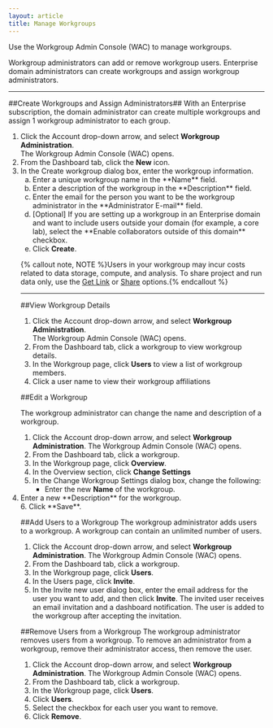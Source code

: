 ```yaml
---
layout: article
title: Manage Workgroups
---
```


Use the Workgroup Admin Console (WAC) to manage workgroups. 

Workgroup administrators can add or remove workgroup users. Enterprise domain administrators can create workgroups and assign workgroup administrators. 

----------------------------
##Create Workgroups and Assign Administrators<a name="create"></a>##
With an Enterprise subscription, the domain administrator can create multiple workgroups and assign 1 workgroup administrator to each group. 

1. Click the Account drop-down arrow, and select **Workgroup Administration**. <br />The Workgroup Admin Console (WAC) opens.
2. From the Dashboard tab, click the **New** icon.
3. In the Create workgroup dialog box, enter the workgroup information.<ol type="a">
     <li>Enter a unique workgroup name in the **Name** field.</li>
     <li>Enter a description of the workgroup in the **Description** field.</li>
     <li>Enter the email for the person you want to be the workgroup administrator in the **Administrator E-mail** field.</li>
     <li>[Optional]  If you are setting up a workgroup in an Enterprise domain and want to include users outside your domain (for example, a core lab), select the **Enable collaborators outside of this domain** checkbox.
     </li>
4. Click **Create**.

{% callout note, NOTE %}Users in your workgroup may incur costs related to data storage, compute, and analysis. To share project and run data only, use the [Get Link](/articles/tutorials/share-data-using-getlink) or [Share](/articles/tutorials/share-data-using-email) options.{% endcallout %}

--------------------------
##View Workgroup Details<a name="view"></a>
1. Click the Account drop-down arrow, and select **Workgroup Administration**. <br />The Workgroup Admin Console (WAC) opens.
2. From the Dashboard tab, click a workgroup to view workgroup details.
3. In the Workgroup page, click **Users** to view a list of workgroup members. 
4. Click a user name to view their workgroup affiliations 

##Edit a Workgroup<a name="edit"></a>

The workgroup administrator can change the name and description of a workgroup.

1. Click the Account drop-down arrow, and select **Workgroup Administration**. 
The Workgroup Admin Console (WAC) opens.
2. 	From the Dashboard tab, click a workgroup.
3. 	In the Workgroup page, click **Overview**.
4. 	In the Overview section, click **Change Settings**
5. 	In the Change Workgroup Settings dialog box, change the following:<ul><li>Enter the new **Name** of the workgroup.</li>
<li>Enter a new **Description** for the workgroup.</li></ul>
6.	Click **Save**.  



##Add Users to a Workgroup<a name="add-user"></a>
The workgroup administrator adds users to a workgroup. A workgroup can contain an unlimited number of users.

1. 	Click the Account drop-down arrow, and select **Workgroup Administration**. 
The Workgroup Admin Console (WAC) opens.
2. 	From the Dashboard tab, click a workgroup.
3. 	In the Workgroup page, click **Users**.
4. 	In the Users page, click **Invite**.
5. 	In the Invite new user dialog box, enter the email address for the user you want to add, and then click **Invite**. The invited user receives an email invitation and a dashboard notification. The user is added to the workgroup after accepting the invitation.

##Remove Users from a Workgroup<a name="remove-user"></a>
The workgroup administrator removes users from a workgroup. To remove an administrator from a workgroup, remove their administrator access, then remove the user.

1. 	Click the Account drop-down arrow, and select **Workgroup Administration**. 
The Workgroup Admin Console (WAC) opens.
2. 	From the Dashboard tab, click a workgroup.
3. 	In the Workgroup page, click **Users**.
3. Click **Users**.
4. Select the checkbox for each user you want to remove.
5. Click **Remove**.
